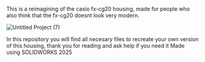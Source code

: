 This is a reimagining of the casio fx-cg20 housing, made for people who also think that the fx-cg20 doesnt look very modern.

![Untitled Project (7)](https://github.com/user-attachments/assets/e07ac8ee-8841-4121-94ce-e0d0d3b1db50)

In this repository you will find all necesary files to recreate your own version of this housing, thank you for reading and ask help if you need it
Made using SOLIDWORKS 2025
